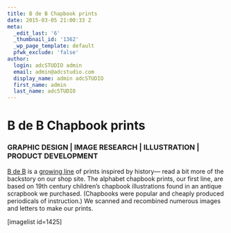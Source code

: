 ```yaml
---
title: B de B Chapbook prints
date: 2015-03-05 21:00:33 Z
meta:
  _edit_last: '6'
  _thumbnail_id: '1362'
  _wp_page_template: default
  pfwk_exclude: 'false'
author:
  login: adcSTUDIO admin
  email: admin@adcstudio.com
  display_name: admin adcSTUDIO
  first_name: admin
  last_name: adcSTUDIO
---
```


<h1>B de B Chapbook prints</h1>
<h3>GRAPHIC DESIGN | IMAGE RESEARCH | ILLUSTRATION | PRODUCT DEVELOPMENT</h3>
<a title="Status Update prints" href="http://thegraphicsoffice.com/portfolio/status-update-prints/">B de B</a> is a <a href="http://www.b-de-b.com/">growing line</a> of prints inspired by history— read a bit more of the backstory on our shop site. The alphabet chapbook prints, our first line, are based on 19th century children’s chapbook illustrations found in an antique scrapbook we purchased. (Chapbooks were popular and cheaply produced periodicals of instruction.) We scanned and recombined numerous images and letters to make our prints.


[imagelist id=1425]


